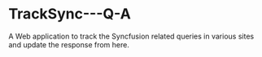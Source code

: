 # TrackSync---Q-A
A Web application to track the Syncfusion related queries in various sites and update the response from here. 
